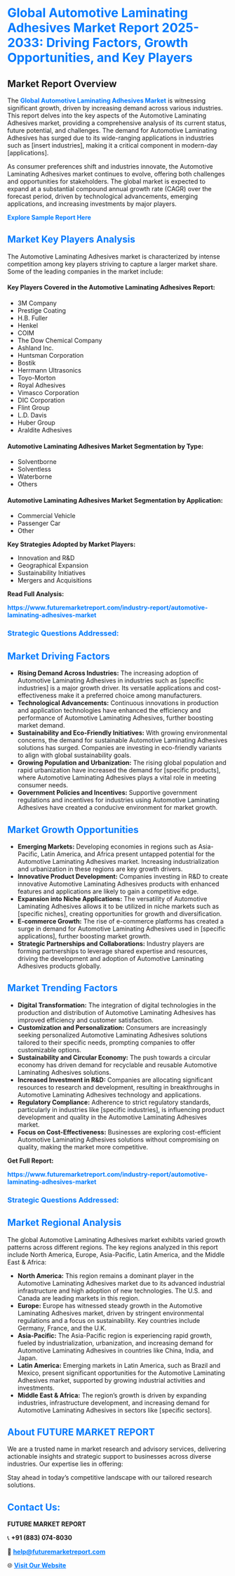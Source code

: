 <h1 style="color: #007BFF;">Global Automotive Laminating Adhesives Market Report 2025-2033: Driving Factors, Growth Opportunities, and Key Players</h1>

<section id="overview">
<h2>Market Report Overview</h2>
<p>The <a href="https://www.futuremarketreport.com/industry-report/automotive-laminating-adhesives-market" style="color: #007BFF; text-decoration: none;"><strong>Global Automotive Laminating Adhesives Market</strong></a> is witnessing significant growth, driven by increasing demand across various industries. This report delves into the key aspects of the Automotive Laminating Adhesives market, providing a comprehensive analysis of its current status, future potential, and challenges. The demand for Automotive Laminating Adhesives has surged due to its wide-ranging applications in industries such as [insert industries], making it a critical component in modern-day [applications].</p>
<p>As consumer preferences shift and industries innovate, the Automotive Laminating Adhesives market continues to evolve, offering both challenges and opportunities for stakeholders. The global market is expected to expand at a substantial compound annual growth rate (CAGR) over the forecast period, driven by technological advancements, emerging applications, and increasing investments by major players.</p>
</section>

<section id="overview">
<p><a href="https://www.futuremarketreport.com/request-sample/reportId=115058" style="color: #007BFF; text-decoration: none;"><strong>Explore Sample Report Here</strong></a></p>
</section>

<section id="key-players">
<h2 style="color: #007BFF;">Market Key Players Analysis</h2>
<p>The Automotive Laminating Adhesives market is characterized by intense competition among key players striving to capture a larger market share. Some of the leading companies in the market include:</p>
<h4>Key Players Covered in the Automotive Laminating Adhesives Report:</h4>
<ul><li>3M Company</li><li>Prestige Coating</li><li>H.B. Fuller</li><li>Henkel</li><li>COIM</li><li>The Dow Chemical Company</li><li>Ashland Inc.</li><li>Huntsman Corporation</li><li>Bostik</li><li>Herrmann Ultrasonics</li><li>Toyo-Morton</li><li>Royal Adhesives</li><li>Vimasco Corporation</li><li>DIC Corporation</li><li>Flint Group</li><li>L.D. Davis</li><li>Huber Group</li><li>Araldite Adhesives</li></ul>
<h4>Automotive Laminating Adhesives Market Segmentation by Type:</h4>
<ul><li>Solventborne</li><li>Solventless</li><li>Waterborne</li><li>Others</li></ul>

<h4>Automotive Laminating Adhesives Market Segmentation by Application:</h4>
<ul><li>Commercial Vehicle</li><li>Passenger Car</li><li>Other</li></ul>
<p><strong>Key Strategies Adopted by Market Players:</strong></p>
<ul>
<li>Innovation and R&D</li>
<li>Geographical Expansion</li>
<li>Sustainability Initiatives</li>
<li>Mergers and Acquisitions</li>
</ul>
</section>

<section>
<p><strong>Read Full Analysis: </strong></p><a href="https://www.futuremarketreport.com/industry-report/automotive-laminating-adhesives-market" style="color: #007BFF; text-decoration: none;"><strong>https://www.futuremarketreport.com/industry-report/automotive-laminating-adhesives-market</strong></a>
<h3 style="color: #007BFF;">Strategic Questions Addressed:</h3>
</section>

<section id="driving-factors">
<h2 style="color: #007BFF;">Market Driving Factors</h2>
<ul>
<li><strong>Rising Demand Across Industries:</strong> The increasing adoption of Automotive Laminating Adhesives in industries such as [specific industries] is a major growth driver. Its versatile applications and cost-effectiveness make it a preferred choice among manufacturers.</li>
<li><strong>Technological Advancements:</strong> Continuous innovations in production and application technologies have enhanced the efficiency and performance of Automotive Laminating Adhesives, further boosting market demand.</li>
<li><strong>Sustainability and Eco-Friendly Initiatives:</strong> With growing environmental concerns, the demand for sustainable Automotive Laminating Adhesives solutions has surged. Companies are investing in eco-friendly variants to align with global sustainability goals.</li>
<li><strong>Growing Population and Urbanization:</strong> The rising global population and rapid urbanization have increased the demand for [specific products], where Automotive Laminating Adhesives plays a vital role in meeting consumer needs.</li>
<li><strong>Government Policies and Incentives:</strong> Supportive government regulations and incentives for industries using Automotive Laminating Adhesives have created a conducive environment for market growth.</li>
</ul>
</section>

<section id="growth-opportunities">
<h2 style="color: #007BFF;">Market Growth Opportunities</h2>
<ul>
<li><strong>Emerging Markets:</strong> Developing economies in regions such as Asia-Pacific, Latin America, and Africa present untapped potential for the Automotive Laminating Adhesives market. Increasing industrialization and urbanization in these regions are key growth drivers.</li>
<li><strong>Innovative Product Development:</strong> Companies investing in R&D to create innovative Automotive Laminating Adhesives products with enhanced features and applications are likely to gain a competitive edge.</li>
<li><strong>Expansion into Niche Applications:</strong> The versatility of Automotive Laminating Adhesives allows it to be utilized in niche markets such as [specific niches], creating opportunities for growth and diversification.</li>
<li><strong>E-commerce Growth:</strong> The rise of e-commerce platforms has created a surge in demand for Automotive Laminating Adhesives used in [specific applications], further boosting market growth.</li>
<li><strong>Strategic Partnerships and Collaborations:</strong> Industry players are forming partnerships to leverage shared expertise and resources, driving the development and adoption of Automotive Laminating Adhesives products globally.</li>
</ul>
</section>

<section id="trending-factors">
<h2 style="color: #007BFF;">Market Trending Factors</h2>
<ul>
<li><strong>Digital Transformation:</strong> The integration of digital technologies in the production and distribution of Automotive Laminating Adhesives has improved efficiency and customer satisfaction.</li>
<li><strong>Customization and Personalization:</strong> Consumers are increasingly seeking personalized Automotive Laminating Adhesives solutions tailored to their specific needs, prompting companies to offer customizable options.</li>
<li><strong>Sustainability and Circular Economy:</strong> The push towards a circular economy has driven demand for recyclable and reusable Automotive Laminating Adhesives solutions.</li>
<li><strong>Increased Investment in R&D:</strong> Companies are allocating significant resources to research and development, resulting in breakthroughs in Automotive Laminating Adhesives technology and applications.</li>
<li><strong>Regulatory Compliance:</strong> Adherence to strict regulatory standards, particularly in industries like [specific industries], is influencing product development and quality in the Automotive Laminating Adhesives market.</li>
<li><strong>Focus on Cost-Effectiveness:</strong> Businesses are exploring cost-efficient Automotive Laminating Adhesives solutions without compromising on quality, making the market more competitive.</li>
</ul>
</section>

<section>
<p><strong>Get Full Report: </strong></p><a href="https://www.futuremarketreport.com/industry-report/automotive-laminating-adhesives-market" style="color: #007BFF; text-decoration: none;"><strong>https://www.futuremarketreport.com/industry-report/automotive-laminating-adhesives-market</strong></a>
<h3 style="color: #007BFF;">Strategic Questions Addressed:</h3>
</section>


<section id="regional-analysis">
<h2 style="color: #007BFF;">Market Regional Analysis</h2>
<p>The global Automotive Laminating Adhesives market exhibits varied growth patterns across different regions. The key regions analyzed in this report include North America, Europe, Asia-Pacific, Latin America, and the Middle East & Africa:</p>
<ul>
<li><strong>North America:</strong> This region remains a dominant player in the Automotive Laminating Adhesives market due to its advanced industrial infrastructure and high adoption of new technologies. The U.S. and Canada are leading markets in this region.</li>
<li><strong>Europe:</strong> Europe has witnessed steady growth in the Automotive Laminating Adhesives market, driven by stringent environmental regulations and a focus on sustainability. Key countries include Germany, France, and the U.K.</li>
<li><strong>Asia-Pacific:</strong> The Asia-Pacific region is experiencing rapid growth, fueled by industrialization, urbanization, and increasing demand for Automotive Laminating Adhesives in countries like China, India, and Japan.</li>
<li><strong>Latin America:</strong> Emerging markets in Latin America, such as Brazil and Mexico, present significant opportunities for the Automotive Laminating Adhesives market, supported by growing industrial activities and investments.</li>
<li><strong>Middle East & Africa:</strong> The region’s growth is driven by expanding industries, infrastructure development, and increasing demand for Automotive Laminating Adhesives in sectors like [specific sectors].</li>
</ul>
</section>

<footer>
<h2 style="color: #007BFF;">About FUTURE MARKET REPORT</h2>
<p>We are a trusted name in market research and advisory services, delivering actionable insights and strategic support to businesses across diverse industries. Our expertise lies in offering:</p>

<p>Stay ahead in today’s competitive landscape with our tailored research solutions.</p>

<h2 style="color: #007BFF;">Contact Us:</h2>
<p><strong>FUTURE MARKET REPORT</strong></p>
<p>📞 <strong>+91 (883) 074-8030</strong></p>
<p>📧 <strong><a href="mailto:help@futuremarketreport.com" style="color: #007BFF;">help@futuremarketreport.com</a></strong></p>
<p>🌐 <strong><a href="https://www.futuremarketreport.com/" style="color: #007BFF;">Visit Our Website</a></strong></p>
</footer>